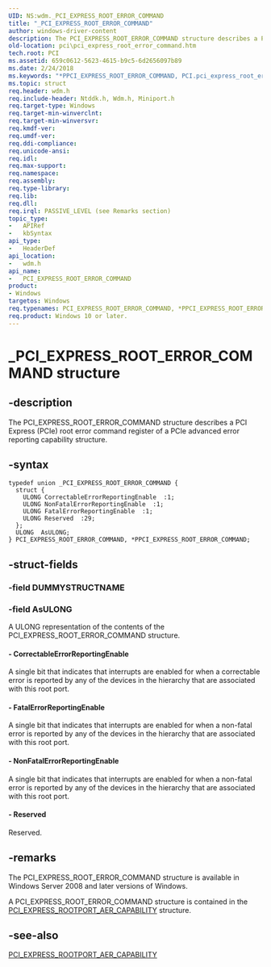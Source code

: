 ```yaml
---
UID: NS:wdm._PCI_EXPRESS_ROOT_ERROR_COMMAND
title: "_PCI_EXPRESS_ROOT_ERROR_COMMAND"
author: windows-driver-content
description: The PCI_EXPRESS_ROOT_ERROR_COMMAND structure describes a PCI Express (PCIe) root error command register of a PCIe advanced error reporting capability structure.
old-location: pci\pci_express_root_error_command.htm
tech.root: PCI
ms.assetid: 659c0612-5623-4615-b9c5-6d2656097b89
ms.date: 2/24/2018
ms.keywords: "*PPCI_EXPRESS_ROOT_ERROR_COMMAND, PCI.pci_express_root_error_command, PCI_EXPRESS_ROOT_ERROR_COMMAND, PCI_EXPRESS_ROOT_ERROR_COMMAND union [Buses], PPCI_EXPRESS_ROOT_ERROR_COMMAND, PPCI_EXPRESS_ROOT_ERROR_COMMAND union pointer [Buses], _PCI_EXPRESS_ROOT_ERROR_COMMAND, pci_struct_f7834746-d8b5-4765-8434-8f7837a47871.xml, wdm/PCI_EXPRESS_ROOT_ERROR_COMMAND, wdm/PPCI_EXPRESS_ROOT_ERROR_COMMAND"
ms.topic: struct
req.header: wdm.h
req.include-header: Ntddk.h, Wdm.h, Miniport.h
req.target-type: Windows
req.target-min-winverclnt:
req.target-min-winversvr:
req.kmdf-ver:
req.umdf-ver:
req.ddi-compliance:
req.unicode-ansi:
req.idl:
req.max-support:
req.namespace:
req.assembly:
req.type-library:
req.lib:
req.dll:
req.irql: PASSIVE_LEVEL (see Remarks section)
topic_type:
-	APIRef
-	kbSyntax
api_type:
-	HeaderDef
api_location:
-	wdm.h
api_name:
-	PCI_EXPRESS_ROOT_ERROR_COMMAND
product:
- Windows
targetos: Windows
req.typenames: PCI_EXPRESS_ROOT_ERROR_COMMAND, *PPCI_EXPRESS_ROOT_ERROR_COMMAND
req.product: Windows 10 or later.
---
```


# _PCI_EXPRESS_ROOT_ERROR_COMMAND structure


## -description


The PCI_EXPRESS_ROOT_ERROR_COMMAND structure describes a PCI Express (PCIe) root error command register of a PCIe advanced error reporting capability structure.


## -syntax


```
typedef union _PCI_EXPRESS_ROOT_ERROR_COMMAND {
  struct {
    ULONG CorrectableErrorReportingEnable  :1;
    ULONG NonFatalErrorReportingEnable  :1;
    ULONG FatalErrorReportingEnable  :1;
    ULONG Reserved  :29;
  };
  ULONG  AsULONG;
} PCI_EXPRESS_ROOT_ERROR_COMMAND, *PPCI_EXPRESS_ROOT_ERROR_COMMAND;
```


## -struct-fields




### -field DUMMYSTRUCTNAME




### -field AsULONG

A ULONG representation of the contents of the PCI_EXPRESS_ROOT_ERROR_COMMAND structure.


#### - CorrectableErrorReportingEnable

A single bit that indicates that interrupts are enabled for when a correctable error is reported by any of the devices in the hierarchy that are associated with this root port.


#### - FatalErrorReportingEnable

A single bit that indicates that interrupts are enabled for when a non-fatal error is reported by any of the devices in the hierarchy that are associated with this root port.


#### - NonFatalErrorReportingEnable

A single bit that indicates that interrupts are enabled for when a non-fatal error is reported by any of the devices in the hierarchy that are associated with this root port.


#### - Reserved

Reserved.


## -remarks



The PCI_EXPRESS_ROOT_ERROR_COMMAND structure is available in Windows Server 2008 and later versions of Windows.

A PCI_EXPRESS_ROOT_ERROR_COMMAND structure is contained in the <a href="https://msdn.microsoft.com/library/windows/hardware/ff537472">PCI_EXPRESS_ROOTPORT_AER_CAPABILITY</a> structure.




## -see-also

<a href="https://msdn.microsoft.com/library/windows/hardware/ff537472">PCI_EXPRESS_ROOTPORT_AER_CAPABILITY</a>



 

 


